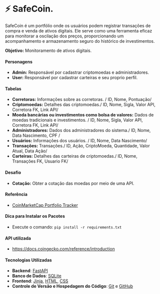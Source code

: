 # ⚡ SafeCoin.
SafeCoin é um portfólio onde os usuários podem registrar transações de compra e venda de ativos digitais. Ele serve como uma ferramenta eficaz para monitorar a oscilação dos preços, proporcionando um acompanhamento  e armazenamento seguro do histórico de investimentos.

**Objetivo:** Monitoramento de ativos digitais.

#### Personagens

- **Admin:** Responsável por cadastrar criptomoedas e administradores.
- **User:** Responsável por cadastrar carteiras e seu proprio perfil.

#### Tabelas

- **Corretoras:** Informações sobre as corretoras. / ID, Nome, Pontuação/ 
- **Criptomoedas:** Detalhes das criptomoedas./ ID, Nome, Sigla, Valor API, Corretora FK, Link API/ 
- **Moeda bancárias ou investimentos como bolsa de valores:** Dados de moedas tradicionais e investimentos. / ID, Nome, Sigla, Valor API, Corretora FK, Link API/ 
- **Administradores:** Dados dos administradores do sistema./ ID, Nome, Data Nascimento, CPF / 
- **Usuários:** Informações dos usuários. / ID, Nome, Data Nascimento/ 
- **Transações:** Transações./ ID, Ação, CriptoMoeda, Quantidade, Valor Atual, Data Ação/ 
- **Carteiras:** Detalhes das carteiras de criptomoedas./ ID, Nome, Transações FK, Usuario FK/  

#### Desafio

- **Cotação:** Obter a cotação das moedas por meio de uma API.

#### Referência

- [CoinMarketCap Portfolio Tracker](https://coinmarketcap.com/pt-br/portfolio-tracker/)

#### Dica para Instalar os Pacotes

- Execute o comando: `pip install -r requirements.txt`

#### API utilizada
- https://docs.coingecko.com/reference/introduction

#### Tecnologias Utilizadas

- **Backend**: [FastAPI](https://fastapi.tiangolo.com/)
- **Banco de Dados**: [SQLite](https://www.sqlite.org/index.html)
- **Frontend**: [Jinja](https://jinja.palletsprojects.com/), [HTML](https://developer.mozilla.org/en-US/docs/Web/HTML), [CSS](https://developer.mozilla.org/en-US/docs/Web/CSS)
- **Controle de Versão e Hospedagem do Código**: [Git](https://git-scm.com/) e [GitHub](https://github.com/)
